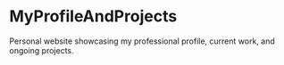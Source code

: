 # MyProfileAndProjects
Personal website showcasing my professional profile, current work, and ongoing projects.
